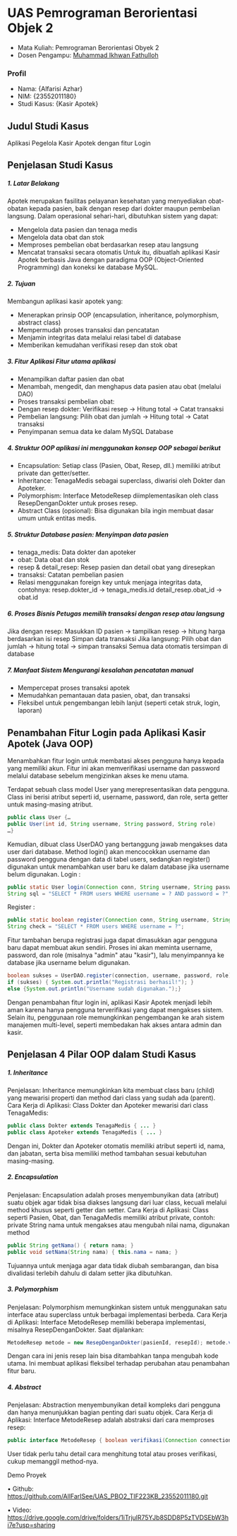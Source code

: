 # UAS Pemrograman Berorientasi Objek 2
- Mata Kuliah: Pemrograman Berorientasi Obyek 2
- Dosen Pengampu: [Muhammad Ikhwan Fathulloh](https://github.com/Muhammad-Ikhwan-Fathulloh)

### Profil
- Nama: {Alfarisi Azhar}
- NIM: {23552011180}
- Studi Kasus: {Kasir Apotek}

## Judul Studi Kasus
Aplikasi Pegelola Kasir Apotek dengan fitur Login

## Penjelasan Studi Kasus
##### 1. Latar Belakang
Apotek merupakan fasilitas pelayanan kesehatan yang menyediakan obat-obatan kepada pasien, baik dengan resep dari dokter maupun pembelian langsung. Dalam operasional sehari-hari, dibutuhkan sistem yang dapat:
- Mengelola data pasien dan tenaga medis
- Mengelola data obat dan stok
- Memproses pembelian obat berdasarkan resep atau langsung
- Mencatat transaksi secara otomatis
Untuk itu, dibuatlah aplikasi Kasir Apotek berbasis Java dengan paradigma OOP (Object-Oriented Programming) dan koneksi ke database MySQL.

##### 2.	Tujuan
Membangun aplikasi kasir apotek yang:
- Menerapkan prinsip OOP (encapsulation, inheritance, polymorphism, abstract class)
- Mempermudah proses transaksi dan pencatatan
- Menjamin integritas data melalui relasi tabel di database
- Memberikan kemudahan verifikasi resep dan stok obat

##### 3.	Fitur Aplikasi Fitur utama aplikasi
- Menampilkan daftar pasien dan obat
- Menambah, mengedit, dan menghapus data pasien atau obat (melalui DAO)
- Proses transaksi pembelian obat:
- Dengan resep dokter: Verifikasi resep → Hitung total → Catat transaksi
- Pembelian langsung: Pilih obat dan jumlah → Hitung total → Catat transaksi
- Penyimpanan semua data ke dalam MySQL Database

##### 4.	Struktur OOP aplikasi ini menggunakan konsep OOP sebagai berikut
- Encapsulation: Setiap class (Pasien, Obat, Resep, dll.) memiliki atribut private dan getter/setter.
- Inheritance: TenagaMedis sebagai superclass, diwarisi oleh Dokter dan Apoteker.
- Polymorphism: Interface MetodeResep diimplementasikan oleh class ResepDenganDokter untuk proses resep.
- Abstract Class (opsional): Bisa digunakan bila ingin membuat dasar umum untuk entitas medis.

##### 5.	Struktur Database pasien: Menyimpan data pasien
- tenaga_medis: Data dokter dan apoteker
- obat: Data obat dan stok
- resep & detail_resep: Resep pasien dan detail obat yang diresepkan
- transaksi: Catatan pembelian pasien
- Relasi menggunakan foreign key untuk menjaga integritas data, contohnya:
resep.dokter_id → tenaga_medis.id
detail_resep.obat_id →  obat.id

##### 6.	Proses Bisnis Petugas memilih transaksi dengan resep atau langsung
Jika dengan resep:
Masukkan ID pasien → tampilkan resep → hitung harga berdasarkan isi resep
Simpan data transaksi
Jika langsung:
Pilih obat dan jumlah → hitung total → simpan transaksi
Semua data otomatis tersimpan di database

##### 7.	Manfaat Sistem Mengurangi kesalahan pencatatan manual
- Mempercepat proses transaksi apotek
- Memudahkan pemantauan data pasien, obat, dan transaksi
- Fleksibel untuk pengembangan lebih lanjut (seperti cetak struk, login, laporan)

## Penambahan Fitur Login pada Aplikasi Kasir Apotek (Java OOP)
Menambahkan fitur login untuk membatasi akses pengguna hanya kepada yang memiliki akun. Fitur ini akan memverifikasi username dan password melalui database sebelum mengizinkan akses ke menu utama.

Terdapat sebuah class model User yang merepresentasikan data pengguna. Class ini berisi atribut seperti id, username, password, dan role, serta getter untuk masing-masing atribut.
```java
public class User {… 
public User(int id, String username, String password, String role) 
…}
```

Kemudian, dibuat class UserDAO yang bertanggung jawab mengakses data user dari database. Method login() akan mencocokkan username dan password pengguna dengan data di tabel users, sedangkan register() digunakan untuk menambahkan user baru ke dalam database jika username belum digunakan.
Login :
``` java
public static User login(Connection conn, String username, String password) throws SQLException { 
String sql = "SELECT * FROM users WHERE username = ? AND password = ?";
```
Register :
```java
public static boolean register(Connection conn, String username, String password, String role) throws SQLException { 
String check = "SELECT * FROM users WHERE username = ?";
```
Fitur tambahan berupa registrasi juga dapat dimasukkan agar pengguna baru dapat membuat akun sendiri. Proses ini akan meminta username, password, dan role (misalnya "admin" atau "kasir"), lalu menyimpannya ke database jika username belum digunakan.
```java
boolean sukses = UserDAO.register(connection, username, password, role);
if (sukses) { System.out.println("Registrasi berhasil!"); } 
else {System.out.println("Username sudah digunakan.");}
```
Dengan penambahan fitur login ini, aplikasi Kasir Apotek menjadi lebih aman karena hanya pengguna terverifikasi yang dapat mengakses sistem. Selain itu, penggunaan role memungkinkan pengembangan ke arah sistem manajemen multi-level, seperti membedakan hak akses antara admin dan kasir.

## Penjelasan 4 Pilar OOP dalam Studi Kasus
##### 1. Inheritance
Penjelasan: Inheritance memungkinkan kita membuat class baru (child) yang mewarisi properti dan method dari class yang sudah ada (parent).
Cara Kerja di Aplikasi: Class Dokter dan Apoteker mewarisi dari class TenagaMedis:
```java
public class Dokter extends TenagaMedis { ... }
public class Apoteker extends TenagaMedis { ... }
```
Dengan ini, Dokter dan Apoteker otomatis memiliki atribut seperti id, nama, dan jabatan, serta bisa memiliki method tambahan sesuai kebutuhan masing-masing.

##### 2. Encapsulation
Penjelasan: Encapsulation adalah proses menyembunyikan data (atribut) suatu objek agar tidak bisa diakses langsung dari luar class, kecuali melalui method khusus seperti getter dan setter.
Cara Kerja di Aplikasi: Class seperti Pasien, Obat, dan TenagaMedis memiliki atribut private, contoh:
private String nama untuk mengakses atau mengubah nilai nama, digunakan method
```java
public String getNama() { return nama; } 
public void setNama(String nama) { this.nama = nama; }
```
Tujuannya untuk menjaga agar data tidak diubah sembarangan, dan bisa divalidasi terlebih dahulu di dalam setter jika dibutuhkan.

##### 3. Polymorphism
Penjelasan: Polymorphism memungkinkan sistem untuk menggunakan satu interface atau superclass untuk berbagai implementasi berbeda.
Cara Kerja di Aplikasi: Interface MetodeResep memiliki beberapa implementasi, misalnya ResepDenganDokter.
Saat dijalankan:
```java
MetodeResep metode = new ResepDenganDokter(pasienId, resepId); metode.verifikasi(connection); metode.hitungTotal(connection);
```
Dengan cara ini jenis resep lain bisa ditambahkan tanpa mengubah kode utama. Ini membuat aplikasi fleksibel terhadap perubahan atau penambahan fitur baru.

##### 4. Abstract
Penjelasan: Abstraction menyembunyikan detail kompleks dari pengguna dan hanya menunjukkan bagian penting dari suatu objek.
Cara Kerja di Aplikasi: Interface MetodeResep adalah abstraksi dari cara memproses resep:
```java
public interface MetodeResep { boolean verifikasi(Connection connection); double hitungTotal(Connection connection);}
```
User tidak perlu tahu detail cara menghitung total atau proses verifikasi, cukup memanggil method-nya.


Demo Proyek

•	Github: https://github.com/AllFarISee/UAS_PBO2_TIF223KB_23552011180.git

•	Video: https://drive.google.com/drive/folders/1iTrjulR75YJb8SDD8P5zTVDSEbW3hi7e?usp=sharing

